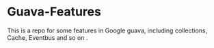 # Guava-Features

This is a repo for some features in Google guava, including collections, Cache, Eventbus and so on .
